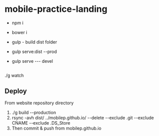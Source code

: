 # mobile-practice-landing

- npm i
- bower i 

- gulp - build dist folder
- gulp serve:dist --prod
- gulp serve  --- devel

##
./g watch


## Deploy
From website repository directory
1. ./g build --production
2. rsync -avh dist/ ../mobilep.github.io/ --delete --exclude .git --exclude CNAME --exclude .DS_Store
3. Then commit & push from mobilep.github.io 

